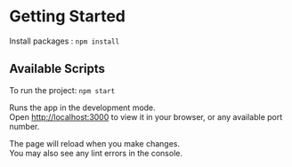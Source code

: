 # Getting Started

Install packages : `npm install`

## Available Scripts

To run the project: `npm start`

Runs the app in the development mode.\
Open [http://localhost:3000](http://localhost:3000) to view it in your browser, or any available port number.

The page will reload when you make changes.\
You may also see any lint errors in the console.
